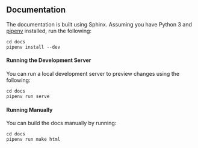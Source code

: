 ## Documentation
The documentation is built using Sphinx. Assuming you have Python 3 and [pipenv](https://pipenv.readthedocs.io/en/latest/install/#installing-pipenv)
installed, run the following:

```shell
cd docs
pipenv install --dev
```

#### Running the Development Server
You can run a local development server to preview changes using the following:

```shell
cd docs
pipenv run serve

```

#### Running Manually
You can build the docs manually by running:
```shell
cd docs
pipenv run make html
```